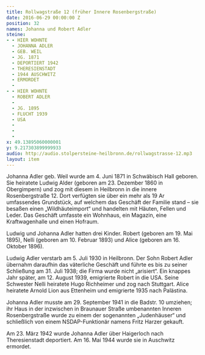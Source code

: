 ```yaml
---
title: Rollwagstraße 12 (früher Innere Rosenbergstraße)
date: 2016-06-29 00:00:00 Z
position: 32
names: Johanna und Robert Adler
steine:
- - HIER WOHNTE
  - JOHANNA ADLER
  - GEB. WEIL
  - JG. 1871
  - DEPORTIERT 1942
  - THERESIENSTADT
  - 1944 AUSCHWITZ
  - ERMORDET
  - 
- - HIER WOHNTE
  - ROBERT ADLER
  - 
  - JG. 1895
  - FLUCHT 1939
  - USA
  - 
  - 
  - 
x: 49.13895060000001
y: 9.217303899999933
audio: http://audio.stolpersteine-heilbronn.de/rollwagstrasse-12.mp3
layout: item
---
```


Johanna Adler geb. Weil wurde am 4. Juni 1871 in Schwäbisch Hall geboren. Sie heiratete Ludwig Alder (geboren am 23. Dezember 1860 in Obergimpern) und zog mit diesem in Heilbronn in die innere Rosenbergstraße 12. Dort verfügten sie über ein mehr als 19 Ar umfassendes Grundstück, auf welchem das Geschäft der Familie stand – sie besaßen einen „Wildhäuteimport“ und handelten mit Häuten, Fellen und Leder. Das Geschäft umfasste ein Wohnhaus, ein Magazin, eine Kraftwagenhalle und einen Hofraum.

Ludwig und Johanna Adler hatten drei Kinder. Robert (geboren am 19. Mai 1895), Nelli (geboren am 10. Februar 1893) und Alice (geboren am 16. Oktober 1896).

Ludwig Adler verstarb am 5. Juli 1930 in Heilbronn. Der Sohn Robert Adler übernahm daraufhin das väterliche Geschäft und führte es bis zu seiner Schließung am 31. Juli 1938; die Firma wurde nicht „arisiert“. Ein knappes Jahr später, am 12. August 1939, emigrierte Robert in die USA. Seine Schwester Nelli heiratete Hugo Richheimer und zog nach Stuttgart. Alice heiratete Arnold Lion aus Ettenheim und emigrierte 1935 nach Palästina.

Johanna Adler musste am 29. September 1941 in die Badstr. 10 umziehen; ihr Haus in der inzwischen in Braunauer Straße umbenannten Inneren Rosenbergstraße wurde zu einem der sogenannten „Judenhäuser“ und schließlich von einem NSDAP-Funktionär namens Fritz Harzer gekauft.

Am 23. März 1942 wurde Johanna Adler über Haigerloch nach Theresienstadt deportiert. Am 16. Mai 1944 wurde sie in Auschwitz ermordet.